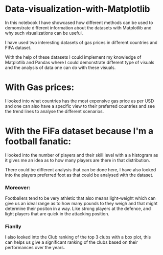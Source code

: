 # Data-visualization-with-Matplotlib

In this notebook I have showcased how different methods can be used to demonstrate different information about the datasets with Matplotlib and why such visualizations can be useful. 

I have used two interesting datasets of gas prices in different countries and FIFA dataset.

With the help of these datasets I could implement my knowledge of Matplotlib and Pandas where I could demonstrate different type of visuals and the analysis of data one can do with these visuals. 

# With Gas prices:
I looked into what countries has the most expensive gas price as per USD and one can also have a specific view to their preferred countries and see the trend lines to analyse the different scenarios. 


# With the FiFa dataset because I'm a football fanatic:
I looked into the number of players and their skill level with a a histogram as it gives me an idea as to how many players are there in that distribution. 

There could be different analysis that can be done here, I have also looked into the players preferred foot as that could be analysed with the dataset. 

### Moreover: 
Footballers tend to be very athletic that also means light-weight which can give us an ideal range as to how many pounds to they weigh and that might determine their positon in a way. Like strong players at the defence, and light players that are quick in the attacking position. 

### Fianlly
I also looked into the Club ranking of the top 3 clubs with a box plot, this can helps us give a significant ranking of the clubs based on their performances over the years.
